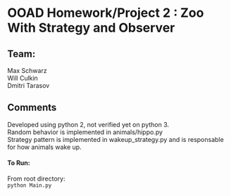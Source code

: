 # OOAD Homework/Project 2 : Zoo With Strategy and Observer
## Team: 
Max Schwarz<br/>
Will Culkin<br/>
Dmitri Tarasov<br/>

## Comments
Developed using python 2, not verified yet on python 3.<br/>
Random behavior is implemented in animals/hippo.py<br/>
Strategy pattern is implemented in wakeup_strategy.py and is responsable for how animals wake up.<br/>
#### To Run:
From root directory:<br/> `python Main.py`
